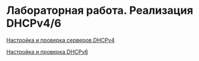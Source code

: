 # Лабораторная работа. Реализация DHCPv4/6

[Настройка и проверка серверов DHCPv4](/IPv4/)

[Настройка и проверка DHCPv6](/IPv6/)
